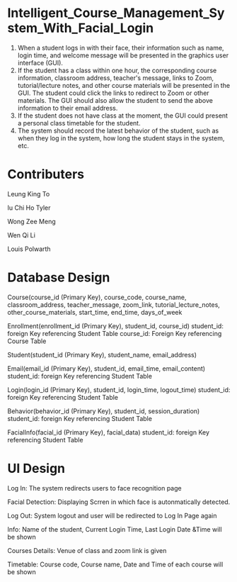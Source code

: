 # Intelligent_Course_Management_System_With_Facial_Login

1. When a student logs in with their face, their information such as name, login time, and welcome message will be presented in the graphics user interface (GUI).
2. If the student has a class within one hour, the corresponding course information, classroom address, teacher's message, links to Zoom, tutorial/lecture notes, and other course materials will be presented in the GUI. The student could click the links to redirect to Zoom or other materials. The GUI should also allow the student to send the above information to their email address.
3. If the student does not have class at the moment, the GUI could present a personal class timetable for the student.
4. The system should record the latest behavior of the student, such as when they log in the system, how long the student stays in the system, etc.

# Contributers
Leung King To

Iu Chi Ho Tyler

Wong Zee Meng

Wen Qi Li

Louis Polwarth

# Database Design
Course(course_id (Primary Key), course_code, course_name, classroom_address, teacher_message, zoom_link, tutorial_lecture_notes, other_course_materials, start_time, end_time, days_of_week

Enrollment(enrollment_id (Primary Key), student_id, course_id)
student_id: foreign Key referencing Student Table
course_id: Foreign Key referencing Course Table

Student(student_id (Primary Key), student_name, email_address)

Email(email_id (Primary Key), student_id, email_time, email_content)
student_id: foreign Key referencing Student Table

Login(login_id (Primary Key), student_id, login_time, logout_time)
student_id: foreign Key referencing Student Table

Behavior(behavior_id (Primary Key), student_id, session_duration)
student_id: foreign Key referencing Student Table

FacialInfo(facial_id (Primary Key), facial_data)
student_id: foreign Key referencing Student Table


# UI Design
Log In: The system redirects users to face recognition page

Facial Detection: Displaying Scrren in which face is autonmatically detected.

Log Out: System logout and user will be redirected to Log In Page again

Info: Name of the student, Current Login Time, Last Login Date &Time will be shown

Courses Details: Venue of class and zoom link is given

Timetable: Course code, Course name, Date and Time of each course will be shown











